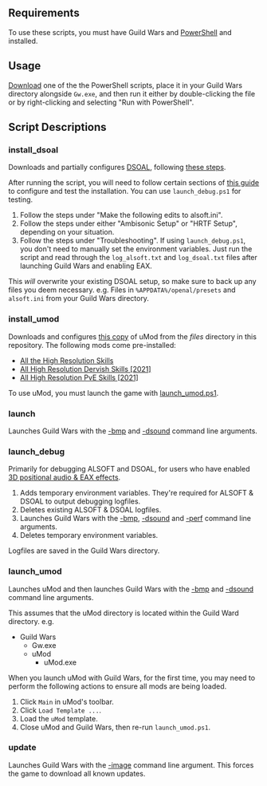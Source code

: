 ## Requirements

To use these scripts, you must have Guild Wars and [PowerShell](https://github.com/PowerShell/PowerShell/releases) and  installed.

## Usage

[Download](https://www.wikihow.com/Download-a-File-from-GitHub) one of the the PowerShell scripts, place it in your Guild Wars directory alongside `Gw.exe`, and then run it either by double-clicking the file or by right-clicking and selecting "Run with PowerShell".

## Script Descriptions

### install_dsoal

Downloads and partially configures [DSOAL](https://github.com/ChthonVII/dsoal-GW1), following [these steps](https://old.reddit.com/r/GuildWars/comments/nj6b30/announcing_dsoalgw1_3d_positional_audio_and_eax/).

After running the script, you will need to follow certain sections of [this guide](https://old.reddit.com/r/GuildWars/comments/nj6b30/announcing_dsoalgw1_3d_positional_audio_and_eax/) to configure and test the installation. You can use `launch_debug.ps1` for testing.

1. Follow the steps under "Make the following edits to alsoft.ini".
2. Follow the steps under either "Ambisonic Setup" or "HRTF Setup", depending on your situation.
3. Follow the steps under "Troubleshooting". If using `launch_debug.ps1`, you don't need to manually set the environment variables. Just run the script and read through the `log_alsoft.txt` and `log_dsoal.txt` files after launching Guild Wars and enabling EAX.

This _will_ overwrite your existing DSOAL setup, so make sure to back up any files you deem necessary. e.g. Files in `%APPDATA%/openal/presets` and `alsoft.ini` from your Guild Wars directory.

### install_umod

Downloads and configures [this copy](https://github.com/Valkryst/Guild_Wars_Scripts/blob/main/files/uMod.zip) of uMod from the _files_ directory in this repository. The following mods come pre-installed:

* [All the High Resolution Skills](https://wiki.guildwars.com/wiki/Player-made_Modifications/Skills_Index#All_the_High_Resolution_Skills)
* [All High Resolution Dervish Skills [2021]](https://wiki.guildwars.com/wiki/Player-made_Modifications/Skills_Index#All_High_Resolution_Dervish_Skills_.5B2021.5D)
* [All High Resolution PvE Skills [2021]](https://wiki.guildwars.com/wiki/Player-made_Modifications/Skills_Index#All_High_Resolution_PvE_Skills_.5B2021.5D)

To use uMod, you must launch the game with [launch_umod.ps1](https://github.com/Valkryst/Guild_Wars_Scripts/blob/main/launch_umod.ps1).

### launch

Launches Guild Wars with the [-bmp](https://wiki.guildwars.com/wiki/Command_line_arguments#-bmp) and [-dsound](https://wiki.guildwars.com/wiki/Command_line_arguments#-dsound) command line arguments.

### launch_debug

Primarily for debugging ALSOFT and DSOAL, for users who have enabled [3D positional audio & EAX effects](https://old.reddit.com/r/GuildWars/comments/nj6b30/announcing_dsoalgw1_3d_positional_audio_and_eax/).

1. Adds temporary environment variables. They're required for ALSOFT & DSOAL to output debugging logfiles.
2. Deletes existing ALSOFT & DSOAL logfiles.
3. Launches Guild Wars with the [-bmp](https://wiki.guildwars.com/wiki/Command_line_arguments#-bmp), [-dsound](https://wiki.guildwars.com/wiki/Command_line_arguments#-dsound) and [-perf](https://wiki.guildwars.com/wiki/Command_line_arguments#-perf) command line arguments.
4. Deletes temporary environment variables.

Logfiles are saved in the Guild Wars directory.

### launch_umod

Launches uMod and then launches Guild Wars with the [-bmp](https://wiki.guildwars.com/wiki/Command_line_arguments#-bmp) and [-dsound](https://wiki.guildwars.com/wiki/Command_line_arguments#-dsound) command line arguments.

This assumes that the uMod directory is located within the Guild Ward directory. e.g.

* Guild Wars
    * Gw.exe
    * uMod
        * uMod.exe

When you launch uMod with Guild Wars, for the first time, you may need to perform the following actions to ensure all mods are being loaded.

1. Click `Main` in uMod's toolbar.
2. Click `Load Template ...`.
3. Load the `uMod` template.
4. Close uMod and Guild Wars, then re-run `launch_umod.ps1`.

### update

Launches Guild Wars with the [-image](https://wiki.guildwars.com/wiki/Command_line_arguments#-image) command line argument. This forces the game to download all known updates.
